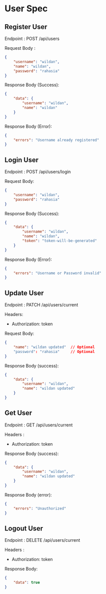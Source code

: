 # User Spec

## Register User

Endpoint : POST /api/users

Request Body :

```json
{
    "username": "wildan",
    "name": "wildan",
    "password": "rahasia"
}
```

Response Body  (Success):

```json
{
    "data": {
        "username": "wildan",
        "name": "wildan"
    }
}
```

Response Body (Error):

```json
{
    "errors": "Username already registered"
}
```

## Login User

Endpoint : POST /api/users/login

Request Body:

```json
{
    "username": "wildan",
    "password": "rahasia"
}
```

Response Body (Success):

```json
{
    "data": {
        "username": "wildan",
        "name": "wildan",    
        "token": "token-will-be-generated"
    }
}
```

Response Body (Error):

```json
{
    "errors": "Username or Password invalid"
}
```

## Update User

Endpoint : PATCH /api/users/current

Headers:

- Authorization: token

Request Body:

```json
{
    "name": "wildan updated"  // Optional
    "password": "rahasia"     // Optional
}
```

Response Body (success):

```json
{
    "data": {
        "username": "wildan",
        "name": "wildan updated"
    }
}
```

## Get User

Endpoint : GET /api/users/current

Headers :

- Authorization: token

Response Body (success):

```json
{
    "data": {
        "username": "wildan",
        "name": "wildan updated"
    }
}
```

Response Body (error):

```json
{
    "errors": "Unauthorized"
}
```

## Logout User

Endpoint : DELETE /api/users/current

Headers :

- Authorization: token

Response Body:

```json
{
    "data": true
}
```
